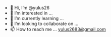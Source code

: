 - 👋 Hi, I’m @yulus26
- 👀 I’m interested in ...
- 🌱 I’m currently learning ...
- 💞️ I’m looking to collaborate on ...
- 📫 How to reach me ... yulus2683@gmail.com

<!---
yulus26/yulus26 is a ✨ special ✨ repository because its `README.md` (this file) appears on your GitHub profile.
You can click the Preview link to take a look at your changes.
--->
